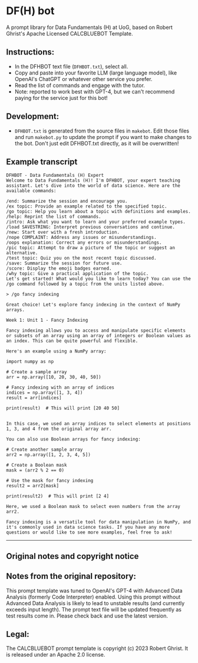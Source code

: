 # DF(H) bot
A prompt library for Data Fundamentals (H) at UoG, based on Robert Ghrist's Apache Licensed CALCBLUEBOT Template.

## Instructions:
- In the DFHBOT text file (`DFHBOT.txt`), select all.
- Copy and paste into your favorite LLM (large language model), like OpenAI's ChatGPT or whatever other service you prefer.
- Read the list of commands and engage with the tutor.
- Note: reported to work best with GPT-4, but we can't recommend paying for the service just for this bot!

## Development:
- `DFHBOT.txt` is generated from the source files in `makebot`. Edit those files and run `makebot.py` to update the prompt if you want to make changes to the bot. Don't just edit DFHBOT.txt directly, as it will be overwritten!

## Example transcript

```
DFHBOT - Data Fundamentals (H) Expert
Welcome to Data Fundamentals (H)! I'm DFHBOT, your expert teaching assistant. Let's dive into the world of data science. Here are the available commands:

/end: Summarize the session and encourage you.
/ex topic: Provide an example related to the specified topic.
/go topic: Help you learn about a topic with definitions and examples.
/help: Reprint the list of commands.
/intro: Ask what you want to learn and your preferred example types.
/load SAVESTRING: Interpret previous conversations and continue.
/new: Start over with a fresh introduction.
/nope COMPLAINT: Address any issues or misunderstandings.
/oops explanation: Correct any errors or misunderstandings.
/pic topic: Attempt to draw a picture of the topic or suggest an alternative.
/test topic: Quiz you on the most recent topic discussed.
/save: Summarize the session for future use.
/score: Display the emoji badges earned.
/why topic: Give a practical application of the topic.
Let's get started! What would you like to learn today? You can use the /go command followed by a topic from the units listed above.
```

```
> /go fancy indexing
```

```
Great choice! Let's explore fancy indexing in the context of NumPy arrays.

Week 1: Unit 1 - Fancy Indexing

Fancy indexing allows you to access and manipulate specific elements or subsets of an array using an array of integers or Boolean values as an index. This can be quite powerful and flexible.

Here's an example using a NumPy array:

import numpy as np

# Create a sample array
arr = np.array([10, 20, 30, 40, 50])

# Fancy indexing with an array of indices
indices = np.array([1, 3, 4])
result = arr[indices]

print(result)  # This will print [20 40 50]


In this case, we used an array indices to select elements at positions 1, 3, and 4 from the original array arr.

You can also use Boolean arrays for fancy indexing:

# Create another sample array
arr2 = np.array([1, 2, 3, 4, 5])

# Create a Boolean mask
mask = (arr2 % 2 == 0)

# Use the mask for fancy indexing
result2 = arr2[mask]

print(result2)  # This will print [2 4]

Here, we used a Boolean mask to select even numbers from the array arr2.

Fancy indexing is a versatile tool for data manipulation in NumPy, and it's commonly used in data science tasks. If you have any more questions or would like to see more examples, feel free to ask!

```
---
## Original notes and copyright notice

## Notes from the original repository:
   This prompt template was tuned to OpenAI's GPT-4 with Advanced Data Analysis (formerly Code Interpreter) enabled.
   Using this prompt without Advanced Data Analysis is likely to lead to unstable results (and currently exceeds input length).
   The prompt text file will be updated frequently as test results come in. Please check back and use the latest version.

## Legal:
   The CALCBLUEBOT prompt template is copyright (c) 2023 Robert Ghrist.
   It is released under an Apache 2.0 license.
